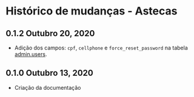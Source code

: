 # Histórico de mudanças - Astecas

## 0.1.2 Outubro 20, 2020
* Adição dos campos: `cpf`, `cellphone` e `force_reset_password` na tabela [admin.users](databases/db-admin.md#users).

## 0.1.0 Outubro 13, 2020
* Criação da documentação
